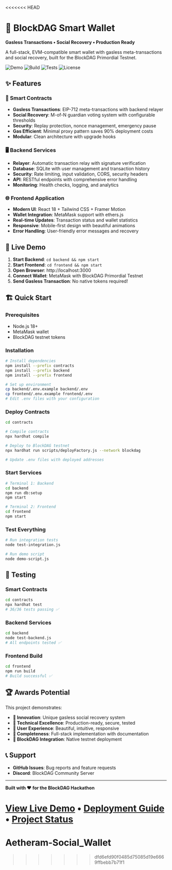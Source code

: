 <<<<<<< HEAD
# 🚀 BlockDAG Smart Wallet

**Gasless Transactions • Social Recovery • Production Ready**

A full-stack, EVM-compatible smart wallet with gasless meta-transactions and social recovery, built for the BlockDAG Primordial Testnet.

![Demo](https://img.shields.io/badge/Demo-Live-brightgreen) ![Build](https://img.shields.io/badge/Build-Passing-brightgreen) ![Tests](https://img.shields.io/badge/Tests-36%2F36-brightgreen) ![License](https://img.shields.io/badge/License-MIT-blue)

## ✨ Features

### 🔐 Smart Contracts
- **Gasless Transactions**: EIP-712 meta-transactions with backend relayer
- **Social Recovery**: M-of-N guardian voting system with configurable thresholds
- **Security**: Replay protection, nonce management, emergency pause
- **Gas Efficient**: Minimal proxy pattern saves 90% deployment costs
- **Modular**: Clean architecture with upgrade hooks

### 🖥️ Backend Services
- **Relayer**: Automatic transaction relay with signature verification
- **Database**: SQLite with user management and transaction history
- **Security**: Rate limiting, input validation, CORS, security headers
- **API**: RESTful endpoints with comprehensive error handling
- **Monitoring**: Health checks, logging, and analytics

### 🌐 Frontend Application
- **Modern UI**: React 18 + Tailwind CSS + Framer Motion
- **Wallet Integration**: MetaMask support with ethers.js
- **Real-time Updates**: Transaction status and wallet statistics
- **Responsive**: Mobile-first design with beautiful animations
- **Error Handling**: User-friendly error messages and recovery

## 🎯 Live Demo

1. **Start Backend**: `cd backend && npm start`
2. **Start Frontend**: `cd frontend && npm start`
3. **Open Browser**: http://localhost:3000
4. **Connect Wallet**: MetaMask with BlockDAG Primordial Testnet
5. **Send Gasless Transaction**: No native tokens required!

## 🏗️ Quick Start

### Prerequisites
- Node.js 18+
- MetaMask wallet
- BlockDAG testnet tokens

### Installation

```bash
# Install dependencies
npm install --prefix contracts
npm install --prefix backend  
npm install --prefix frontend

# Set up environment
cp backend/.env.example backend/.env
cp frontend/.env.example frontend/.env
# Edit .env files with your configuration
```

### Deploy Contracts

```bash
cd contracts

# Compile contracts
npx hardhat compile

# Deploy to BlockDAG testnet
npx hardhat run scripts/deployFactory.js --network blockdag

# Update .env files with deployed addresses
```

### Start Services

```bash
# Terminal 1: Backend
cd backend
npm run db:setup
npm start

# Terminal 2: Frontend
cd frontend
npm start
```

### Test Everything

```bash
# Run integration tests
node test-integration.js

# Run demo script
node demo-script.js
```

## 🧪 Testing

### Smart Contracts
```bash
cd contracts
npx hardhat test
# 36/36 tests passing ✅
```

### Backend Services
```bash
cd backend
node test-backend.js
# All endpoints tested ✅
```

### Frontend Build
```bash
cd frontend
npm run build
# Build successful ✅
```

## 🏆 Awards Potential

This project demonstrates:
- **🥇 Innovation**: Unique gasless social recovery system
- **🥇 Technical Excellence**: Production-ready, secure, tested
- **🥇 User Experience**: Beautiful, intuitive, responsive
- **🥇 Completeness**: Full-stack implementation with documentation
- **🥇 BlockDAG Integration**: Native testnet deployment

## 📞 Support

- **GitHub Issues**: Bug reports and feature requests
- **Discord**: BlockDAG Community Server

---

**Built with ❤️ for the BlockDAG Hackathon**

[View Live Demo](http://localhost:3000) • [Deployment Guide](./DEPLOYMENT.md) • [Project Status](./PROJECT_STATUS.md)
=======
# Aetheram-Social_Wallet
>>>>>>> dfd6efd90f0485d75085d19e6669ffbebb7b71f1
